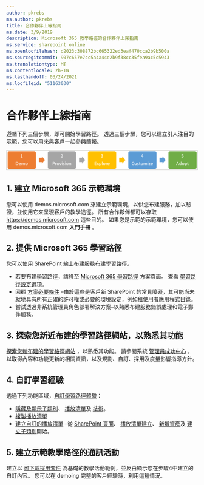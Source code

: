 ```yaml
---
author: pkrebs
ms.author: pkrebs
title: 合作夥伴上線指南
ms.date: 3/9/2019
description: Microsoft 365 教學路徑的合作夥伴上架指南
ms.service: sharepoint online
ms.openlocfilehash: d2023c308872bc665322ed3eaf470cca2b9b500a
ms.sourcegitcommit: 907c657e7cc5a4a44d2b9f38cc35fea9ac5c5943
ms.translationtype: MT
ms.contentlocale: zh-TW
ms.lasthandoff: 03/24/2021
ms.locfileid: "51163030"
---
```

# <a name="partner-onboarding-guide"></a>合作夥伴上線指南
遵循下列三個步驟，即可開始學習路徑。 透過三個步驟，您可以建立引人注目的示範，您可以用來與客戶一起參與簡報。 

![cg-partner-getfam.png](media/cg-partner-getfam.png)

## <a name="1-create-a-microsoft-365-demonstration-environment"></a>1. 建立 Microsoft 365 示範環境
您可以使用 demos.microsoft.com 來建立示範環境，以供您布建服務，加以驗證，並使用它來呈現客戶的教學途徑。 所有合作夥伴都可以存取 https://demos.microsoft.com 這些目的。 如果您是示範的示範環境，您可以使用 demos.microsoft.com **入門手冊** 。

## <a name="2-provision-microsoft-365-learning-pathways"></a>2. 提供 Microsoft 365 學習路徑
您可以使用 SharePoint 線上布建服務布建學習路徑。
- 若要布建學習路徑，請移至 [Microsoft 365 學習路徑](https://provisioning.sharepointpnp.com/details/3df8bd55-b872-4c9d-88e3-6b2f05344239) 方案頁面。 查看 [學習路徑設定選項](./custom_setupoptions.md)。 
- 回顧 [方案必要條件](./custom_provision.md) –由於這些是客戶新 SharePoint 的常見障礙，其可能尚未就地具有所有正確的許可權或必要的環境設定，例如租使用者應用程式目錄。
- 嘗試透過非系統管理員角色部署解決方案–以熟悉布建服務錯誤處理和電子郵件服務。

## <a name="3-explore-your-newly-provisioned-learning-pathways-site-to-get-familiar-with-its-capabilities"></a>3. 探索您新近布建的學習路徑網站，以熟悉其功能
[探索您新布建的學習路徑網站](./custom_exploresite.md) ，以熟悉其功能。 請參閱系統 [管理員成功中心](./custom_successcenter.md) ，以取得內容和功能更新的相關資訊，以及規劃、自訂、採用及度量影響指導方針。

## <a name="4-customize-the-learning-experience"></a>4. 自訂學習經驗
透過下列功能區域，[自訂學習路徑體驗](./custom_overview.md)：
- [隱藏及顯示子類別](./custom_hideshowsub.md)、 [播放清單](./custom_hideshowplaylists.md)及 [技術](./custom_hideshowtech.md)。
- [複製播放清單](./custom_copyplaylist.md)
- [建立自訂的播放清單](./custom_createnewplaylist.md) –從 [SharePoint 頁面](./custom_createnewpage.md)、 [播放清單建立](./custom_createnewplaylist.md)、 [新增資產](./custom_addassets.md)及 [建立子類別](./custom_createnewcat.md)開始。

## <a name="5-create-a-sample-learning-pathways-communication-campaign"></a>5. 建立示範教學路徑的通訊活動
建立以 [可下載採用套件](https://teamworktools.azurewebsites.net/m365lp/m365lpadoptionkit.zip) 為基礎的教學活動範例，並反白顯示您在步驟4中建立的自訂內容。 您可以在 demoing 完整的客戶經驗時，利用這種情況。